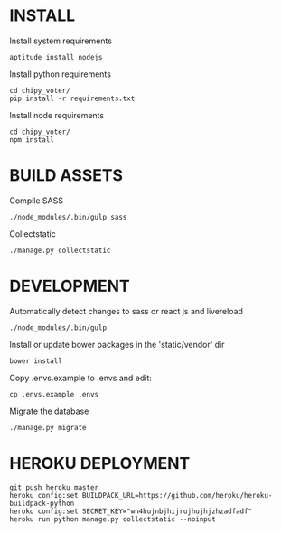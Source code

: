 
# INSTALL

Install system requirements

    aptitude install nodejs

Install python requirements

    cd chipy_voter/
    pip install -r requirements.txt

Install node requirements

	cd chipy_voter/
    npm install


# BUILD ASSETS

Compile SASS

    ./node_modules/.bin/gulp sass

Collectstatic

    ./manage.py collectstatic


# DEVELOPMENT

Automatically detect changes to sass or react js and livereload

    ./node_modules/.bin/gulp

Install or update bower packages in the 'static/vendor' dir

    bower install

Copy .envs.example to .envs and edit:

    cp .envs.example .envs

Migrate the database

    ./manage.py migrate

# HEROKU DEPLOYMENT

    git push heroku master
    heroku config:set BUILDPACK_URL=https://github.com/heroku/heroku-buildpack-python
    heroku config:set SECRET_KEY="wn4hujnbjhijrujhujhjzhzadfadf"
    heroku run python manage.py collectstatic --noinput
